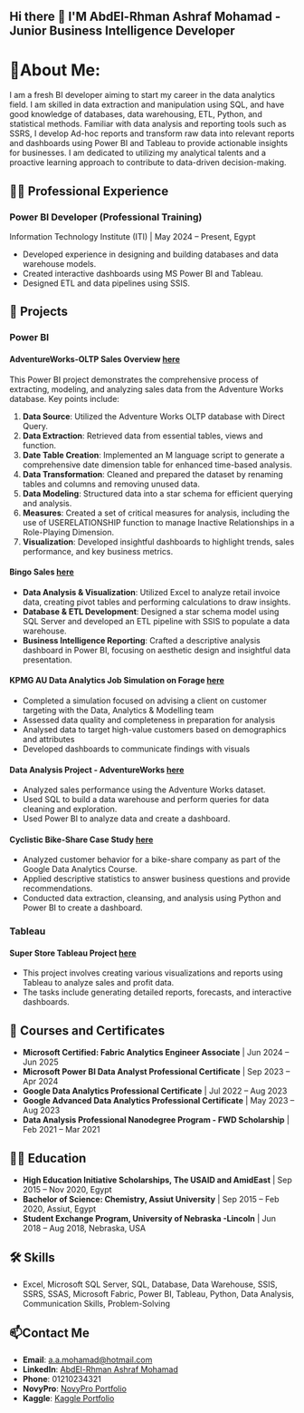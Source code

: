 ## Hi there 👋 I'M AbdEl-Rhman Ashraf Mohamad - Junior  Business Intelligence Developer

<!--
**AbdEl-RhmanMohamad/AbdEl-RhmanMohamad** is a ✨ _special_ ✨ repository because its `README.md` (this file) appears on your GitHub profile.

Here are some ideas to get you started:

- 🔭 I’m currently working on ...
- 🌱 I’m currently learning ...
- 👯 I’m looking to collaborate on ...
- 🤔 I’m looking for help with ...
- 💬 Ask me about ...
- 📫 How to reach me: ...
- 😄 Pronouns: ...
- ⚡ Fun fact: ...
-->
# 

# 🔭About Me:
I am a fresh BI developer aiming to start my career in the data analytics field. I am skilled in data extraction and manipulation using SQL, and have good knowledge of databases, data warehousing, ETL, Python, and statistical methods. Familiar with data analysis and reporting tools such as SSRS, I develop Ad-hoc reports and transform raw data into relevant reports and dashboards using Power BI and Tableau to provide actionable insights for businesses. I am dedicated to utilizing my analytical talents and a proactive learning approach to contribute to data-driven decision-making.

## 👨‍💻 Professional Experience
### Power BI Developer (Professional Training)
Information Technology Institute (ITI) | May 2024 – Present, Egypt

- Developed experience in designing and building databases and data warehouse models.
- Created interactive dashboards using MS Power BI and Tableau.
- Designed ETL and data pipelines using SSIS.


## :mag_right: Projects

### **Power BI**

#### AdventureWorks-OLTP Sales Overview [here](https://github.com/AbdEl-RhmanMohamad/Adventure-Works-OLTP-Sales-Overview)

This Power BI project demonstrates the comprehensive process of extracting, modeling, and analyzing sales data from the Adventure Works database. Key points include:

1. **Data Source**: Utilized the Adventure Works OLTP database with Direct Query.
2. **Data Extraction**: Retrieved data from essential tables, views and function.
3. **Date Table Creation**: Implemented an M language script to generate a comprehensive date dimension table for enhanced time-based analysis.
4. **Data Transformation**: Cleaned and prepared the dataset by renaming tables and columns and removing unused data.
5. **Data Modeling**: Structured data into a star schema for efficient querying and analysis.
6. **Measures**: Created a set of critical measures for analysis, including the use of USERELATIONSHIP function to manage Inactive Relationships in a Role-Playing Dimension.
7. **Visualization**: Developed insightful dashboards to highlight trends, sales performance, and key business metrics.

#### Bingo Sales [here](https://github.com/AbdEl-RhmanMohamad/Bingo-Sales-Data-Analysis-Project)
- **Data Analysis & Visualization**: Utilized Excel to analyze retail invoice data, creating pivot tables and performing calculations to draw insights.
- **Database & ETL Development**: Designed a star schema model using SQL Server and developed an ETL pipeline with SSIS to populate a data warehouse.
- **Business Intelligence Reporting**: Crafted a descriptive analysis dashboard in Power BI, focusing on aesthetic design and insightful data presentation.

#### KPMG AU Data Analytics Job Simulation on Forage [here](https://github.com/AbdEl-RhmanMohamad/KPMG-AU-Data-Analytics)
- Completed a simulation focused on advising a client on customer targeting with the Data, Analytics & Modelling team
- Assessed data quality and completeness in preparation for analysis
- Analysed data to target high-value customers based on demographics and attributes
- Developed dashboards to communicate findings with visuals

#### Data Analysis Project - AdventureWorks [here](https://github.com/AbdEl-RhmanMohamad/Data-Analysis-Project-AdvantureWorks)
- Analyzed sales performance using the Adventure Works dataset.
- Used SQL to build a data warehouse and perform queries for data cleaning and exploration.
- Used Power BI to analyze data and create a dashboard.

#### Cyclistic Bike-Share Case Study [here](https://github.com/AbdEl-RhmanMohamad/Cyclistic-Bike-Share-Case-Study)
- Analyzed customer behavior for a bike-share company as part of the Google Data Analytics Course.
- Applied descriptive statistics to answer business questions and provide recommendations.
- Conducted data extraction, cleansing, and analysis using Python and Power BI to create a dashboard.

### **Tableau**

#### Super Store Tableau Project [here](https://github.com/AbdEl-RhmanMohamad/Sales-Analysis-Using-Tableau)
- This project involves creating various visualizations and reports using Tableau to analyze sales and profit data.
- The tasks include generating detailed reports, forecasts, and interactive dashboards.


## :scroll: Courses and Certificates
- **Microsoft Certified: Fabric Analytics Engineer Associate** | Jun 2024 – Jun 2025
- **Microsoft Power BI Data Analyst Professional Certificate** | Sep 2023 – Apr 2024
- **Google Data Analytics Professional Certificate** | Jul 2022 – Aug 2023
- **Google Advanced Data Analytics Professional Certificate** | May 2023 – Aug 2023
- **Data Analysis Professional Nanodegree Program - FWD Scholarship** | Feb 2021 – Mar 2021


## :man_student: Education
- **High Education Initiative Scholarships, The USAID and AmidEast** | Sep 2015 – Nov 2020, Egypt
- **Bachelor of Science: Chemistry, Assiut University** | Sep 2015 – Feb 2020, Assiut, Egypt
- **Student Exchange Program, University of Nebraska -Lincoln** | Jun 2018 – Aug 2018, Nebraska, USA


## :hammer_and_wrench: Skills
- Excel, Microsoft SQL Server, SQL, Database, Data Warehouse, SSIS, SSRS, SSAS, Microsoft Fabric, Power BI, Tableau, Python, Data Analysis, Communication Skills, Problem-Solving


## 📫Contact Me
- **Email**: [a.a.mohamad@hotmail.com](a.a.mohamad@hotmail.com)
- **LinkedIn**: [AbdEl-Rhman Ashraf Mohamad](https://www.linkedin.com/in/abdelrhmanmohamad/)
- **Phone**: 01210234321
- **NovyPro**: [NovyPro Portfolio](https://www.novypro.com/profile_projects/abdel-rhmanashraf)
- **Kaggle**: [Kaggle Portfolio](https://www.kaggle.com/abdelrhmanashrafm)
